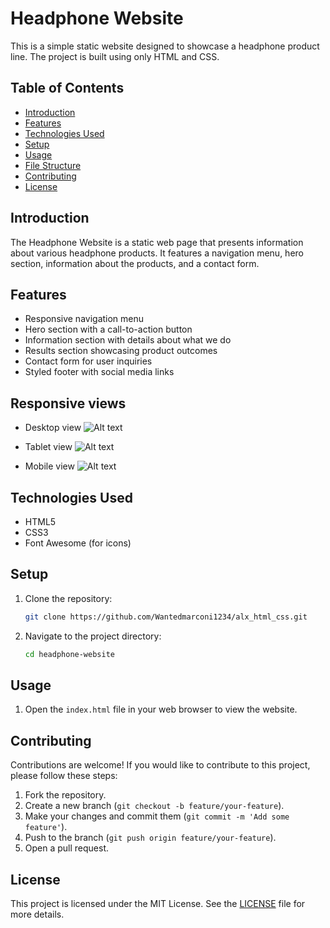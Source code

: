 # Headphone Website

This is a simple static website designed to showcase a headphone product line. The project is built using only HTML and CSS.

## Table of Contents

- [Introduction](#introduction)
- [Features](#features)
- [Technologies Used](#technologies-used)
- [Setup](#setup)
- [Usage](#usage)
- [File Structure](#file-structure)
- [Contributing](#contributing)
- [License](#license)

## Introduction

The Headphone Website is a static web page that presents information about various headphone products. It features a navigation menu, hero section, information about the products, and a contact form.

## Features

- Responsive navigation menu
- Hero section with a call-to-action button
- Information section with details about what we do
- Results section showcasing product outcomes
- Contact form for user inquiries
- Styled footer with social media links

## Responsive views

- Desktop view
![Alt text](/alx_html_css/headphones/header-assests/images/01_headphones_desktop@2x.png)

- Tablet view
![Alt text](/alx_html_css/headphones/header-assests/images/01_headphones_tablet@2x.png)

- Mobile view
![Alt text](/alx_html_css/headphones/header-assests/images/01_headphones_mobile@2x.png)

## Technologies Used

- HTML5
- CSS3
- Font Awesome (for icons)

## Setup

1. Clone the repository:
    ```bash
    git clone https://github.com/Wantedmarconi1234/alx_html_css.git
    ```
2. Navigate to the project directory:
    ```bash
    cd headphone-website
    ```

## Usage

1. Open the `index.html` file in your web browser to view the website.


## Contributing

Contributions are welcome! If you would like to contribute to this project, please follow these steps:

1. Fork the repository.
2. Create a new branch (`git checkout -b feature/your-feature`).
3. Make your changes and commit them (`git commit -m 'Add some feature'`).
4. Push to the branch (`git push origin feature/your-feature`).
5. Open a pull request.

## License

This project is licensed under the MIT License. See the [LICENSE](LICENSE) file for more details.
